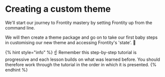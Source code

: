 # Creating a custom theme

We'll start our journey to Frontity mastery by setting Frontity up from the command line.

We will then create a theme package and go on to take our first baby steps in customising our new theme and accessing Frontity's 'state'. 👶

{% hint style="info" %}
☝️ Remember this step-by-step tutorial is progressive and each lesson builds on what was learned before. You should therefore work through the tutorial in the order in which it is presented.
{% endhint %}
